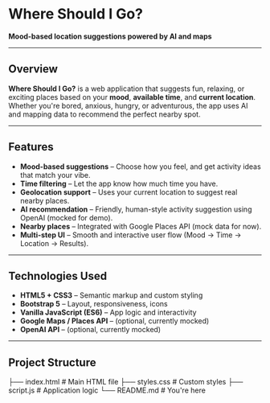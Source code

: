 #  Where Should I Go?

**Mood-based location suggestions powered by AI and maps**

---

##  Overview

**Where Should I Go?** is a web application that suggests fun, relaxing, or exciting places based on your **mood**, **available time**, and **current location**. Whether you're bored, anxious, hungry, or adventurous, the app uses AI and mapping data to recommend the perfect nearby spot.

---

## Features

- **Mood-based suggestions** – Choose how you feel, and get activity ideas that match your vibe.
- **Time filtering** – Let the app know how much time you have.
- **Geolocation support** – Uses your current location to suggest real nearby places.
- **AI recommendation** – Friendly, human-style activity suggestion using OpenAI (mocked for demo).
- **Nearby places** – Integrated with Google Places API (mock data for now).
- **Multi-step UI** – Smooth and interactive user flow (Mood → Time → Location → Results).

---

## Technologies Used

- **HTML5 + CSS3** – Semantic markup and custom styling
- **Bootstrap 5** – Layout, responsiveness, icons
- **Vanilla JavaScript (ES6)** – App logic and interactivity
- **Google Maps / Places API** – (optional, currently mocked)
- **OpenAI API** – (optional, currently mocked)

---

## Project Structure
├── index.html # Main HTML file
├── styles.css # Custom styles
├── script.js # Application logic
└── README.md # You're here


